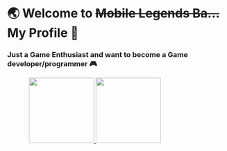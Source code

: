 # :earth_asia: Welcome to <s>Mobile Legends Ba...</s> My Profile  :clap:

### Just a Game Enthusiast and want to become a Game developer/programmer :video_game:

<div style="display: flex; justify-content: space-around; align-items: center;">
  <a href="https://github.com/ukiaula">
    <img height="150em" src="https://github-readme-stats-eight-theta.vercel.app/api?username=ukiaula&theme=tokyonight&hide=issues&show_icons=true&include_all_commits=true&count_private=true"/>
    <img height="150em" src="https://github-readme-stats-eight-theta.vercel.app/api/top-langs/?username=ukiaula&layout=compact&langs_count=4&theme=tokyonight"/>
  </a>
<div>
